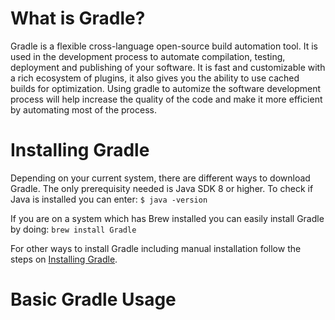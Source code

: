 # What is Gradle?
Gradle is a flexible cross-language open-source build automation tool. It is used in the development process to automate compilation, testing, deployment and publishing of your software. It is fast and customizable with a rich ecosystem of plugins, it also gives you the ability to use cached builds for optimization. Using gradle to automize the software development process will help increase the quality of the code and make it more efficient by automating most of the process.

# Installing Gradle
Depending on your current system, there are different ways to download Gradle. The only prerequisity needed is Java SDK 8 or higher. To check if Java is installed you can enter:
`$ java -version`

If you are on a system which has Brew installed you can easily install Gradle by doing:
`brew install Gradle`

For other ways to install Gradle including manual installation follow the steps on [Installing Gradle](https://gradle.org/install/).

# Basic Gradle Usage
